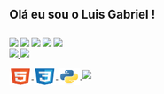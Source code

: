 ## Olá eu sou o Luis Gabriel !
  
  ##
 
<div> 
  <a href="https://www.instagram.com/oliveira.luisgabriel/" target="_blank"><img src="https://img.shields.io/badge/-Instagram-%23E4405F?style=for-the-badge&logo=instagram&logoColor=white" target="_blank"></a>
 	<a href="https://www.twitch.tv/luiscodee" target="_blank"><img src="https://img.shields.io/badge/Twitch-9146FF?style=for-the-badge&logo=twitch&logoColor=white" target="_blank"></a>
 <a href="https://discord.gg/sydqDqw4" target="_blank"><img src="https://img.shields.io/badge/Discord-7289DA?style=for-the-badge&logo=discord&logoColor=white" target="_blank"></a> 
  <a href = "mailto:contatoluisgabrieloliveira@gmail.com"><img src="https://img.shields.io/badge/-Gmail-%23333?style=for-the-badge&logo=gmail&logoColor=white" target="_blank"></a>
  <a href="https://www.linkedin.com/in/luisgabrieloliveira" target="_blank"><img src="https://img.shields.io/badge/-LinkedIn-%230077B5?style=for-the-badge&logo=linkedin&logoColor=white" target="_blank"></a> 
</div>

<div>
  <a href="https://github.com/luisgabriel1">
  <img height="180cm" src="https://github-readme-stats.vercel.app/api?username=luisgabriel1&show_icons=true&theme=dracula&include_all_commits-true&count_private=true"/_>
    <img height="180cm" src="https://github-readme-stats.vercel.app/api/top-langs/?username=luisgabriel1&layout=compact&langs_count=16&theme=dracula"/_>
<div>

<div style="display: inline_block"><br>
  
  <img align="center" alt="Luis-HTML" height="30" width="40" src="https://raw.githubusercontent.com/devicons/devicon/master/icons/html5/html5-original.svg">
  <img align="center" alt="Luis-CSS" height="30" width="40" src="https://raw.githubusercontent.com/devicons/devicon/master/icons/css3/css3-original.svg">
  <img align="center" alt="Luis-Python" height="30" width="40" src="https://raw.githubusercontent.com/devicons/devicon/master/icons/python/python-original.svg">
  <img src="https://skillicons.dev/icons?i=git,kubernetes,docker,c,vim" />
</div>


